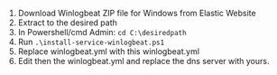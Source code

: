 1. Download Winlogbeat ZIP file for Windows from Elastic Website
2. Extract to the desired path
3. In Powershell/cmd Admin: `cd C:\desiredpath`
4. Run `.\install-service-winlogbeat.ps1`
5. Replace winlogbeat.yml with this winlogbeat.yml
6. Edit then the winlogbeat.yml and replace the dns server with yours.
